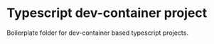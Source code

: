 # Typescript dev-container project

Boilerplate folder for dev-container based typescript projects.
